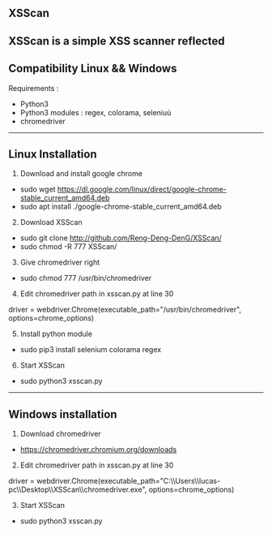 XSScan
-------------------------------------------------------------------------------------

XSScan is a simple XSS scanner reflected
-------------------------------------------------------------------------------------
Compatibility Linux && Windows
-------------------------------------------------------------------------------------
Requirements :

- Python3
- Python3 modules : regex, colorama, seleniuù 
- chromedriver
-------------------------------------------------------------------------------------

Linux Installation
-------------------------------------------------------------------------------------

1) Download and install google chrome

- sudo wget https://dl.google.com/linux/direct/google-chrome-stable_current_amd64.deb
- sudo apt install ./google-chrome-stable_current_amd64.deb

2) Download XSScan

- sudo git clone http://github.com/Reng-Deng-DenG/XSScan/
- sudo chmod -R 777 XSScan/

3) Give chromedriver right

- sudo chmod 777 /usr/bin/chromedriver

4) Edit chromedriver path in xsscan.py at line 30

driver = webdriver.Chrome(executable_path="/usr/bin/chromedriver", options=chrome_options)

5) Install python module

- sudo pip3 install selenium colorama regex

6) Start XSScan

- sudo python3 xsscan.py

-------------------------------------------------------------------------------------
Windows installation
-------------------------------------------------------------------------------------

1) Download chromedriver

- https://chromedriver.chromium.org/downloads

2) Edit chromedriver path in xsscan.py at line 30

driver = webdriver.Chrome(executable_path="C:\\\Users\\\lucas-pc\\\Desktop\\\XSScan\\\chromedriver.exe", options=chrome_options)

3) Start XSScan

- sudo python3 xsscan.py





